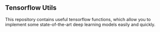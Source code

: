 ## Tensorflow Utils
This repository contains useful tensorflow functions, which allow you to implement some state-of-the-art deep learning models easily and quickly.
